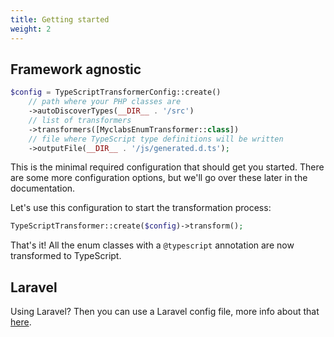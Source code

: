```yaml
---
title: Getting started
weight: 2
---
```


## Framework agnostic

```php
$config = TypeScriptTransformerConfig::create()
    // path where your PHP classes are
    ->autoDiscoverTypes(__DIR__ . '/src')
    // list of transformers
    ->transformers([MyclabsEnumTransformer::class]) 
    // file where TypeScript type definitions will be written
    ->outputFile(__DIR__ . '/js/generated.d.ts'); 
```

This is the minimal required configuration that should get you started. There are some more configuration options, but we'll go over these later in the documentation.

Let's use this configuration to start the transformation process:

```php
TypeScriptTransformer::create($config)->transform();
```

That's it! All the enum classes with a `@typescript` annotation are now transformed to TypeScript.

## Laravel

Using Laravel? Then you can use a Laravel config file, more info about that [here](https://docs.spatie.be/typescript-transformer/v2/laravel/installation-and-setup/).

